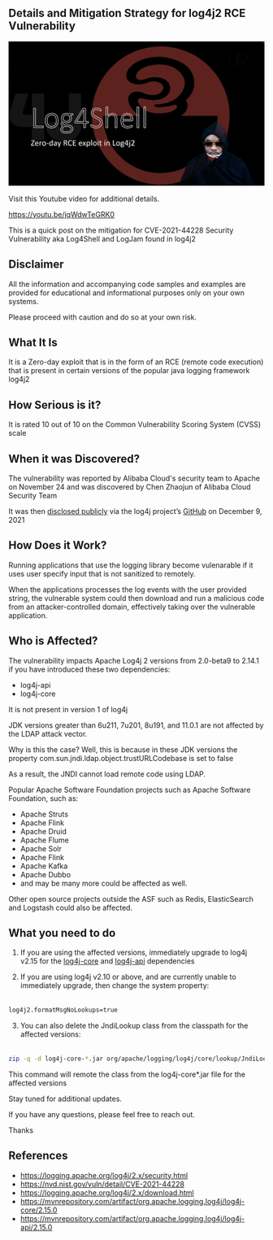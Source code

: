 ## Details and Mitigation Strategy for log4j2 RCE Vulnerability

[![Log4Shell Log4j Exploit](log4shell-log4j-exploit.png)](https://youtu.be/jqWdwTeGRK0)

Visit this Youtube video for additional details.

https://youtu.be/jqWdwTeGRK0

This is a quick post on the mitigation for CVE-2021-44228 Security Vulnerability aka Log4Shell and LogJam found in log4j2

## Disclaimer
All the information and accompanying code samples and examples are provided for educational and informational purposes only on your own systems.

Please proceed with caution and do so at your own risk.

## What It Is

It is a Zero-day exploit that is in the form of an RCE (remote code execution) that is present in certain versions of the popular java logging framework log4j2

## How Serious is it?

It is rated 10 out of 10 on the Common Vulnerability Scoring System (CVSS) scale

## When it was Discovered?

The vulnerability was reported by Alibaba Cloud's security team to Apache on November 24 and was discovered by Chen Zhaojun of Alibaba Cloud Security Team

It was then [disclosed publicly](https://twitter.com/P0rZ9/status/1468949890571337731) via the log4j project’s [GitHub](https://github.com/apache/logging-log4j2/pull/608) on December 9, 2021

## How Does it Work?

Running applications that use the logging library become vulenarable if it uses user specify input that is not sanitized to remotely.

When the applications processes the log events with the user provided string, the vulnerable system could then download and run a malicious code from an attacker-controlled domain, effectively taking over the vulnerable application.

## Who is Affected?

The vulnerability impacts Apache Log4j 2 versions from 2.0-beta9 to 2.14.1 if you have introduced these two dependencies:

- log4j-api
- log4j-core

It is not present in version 1 of log4j

JDK versions greater than 6u211, 7u201, 8u191, and 11.0.1 are not affected by the LDAP attack vector. 

Why is this the case? Well, this is because in these JDK versions the property com.sun.jndi.ldap.object.trustURLCodebase is set to false

As a result, the JNDI cannot load remote code using LDAP.

Popular Apache Software Foundation projects such as Apache Software Foundation, such as:
- Apache Struts
- Apache Flink
- Apache Druid
- Apache Flume
- Apache Solr
- Apache Flink
- Apache Kafka
- Apache Dubbo
- and may be many more could be affected as well.

Other open source projects outside the ASF such as Redis, ElasticSearch and Logstash could also be affected.

## What you need to do

1. If you are using the affected versions, immediately upgrade to log4j v2.15 for the [log4j-core](https://mvnrepository.com/artifact/org.apache.logging.log4j/log4j-core/2.15.0) and [log4j-api](https://mvnrepository.com/artifact/org.apache.logging.log4j/log4j-api/2.15.0) dependencies

2. If you are using log4j v2.10 or above, and are currently unable to immediately upgrade, then change the system property:

```bash

log4j2.formatMsgNoLookups=true

```

3. You can also delete the JndiLookup class from the classpath for the affected versions:

```bash

zip -q -d log4j-core-*.jar org/apache/logging/log4j/core/lookup/JndiLookup.class

```

This command will remote the class from the log4j-core*.jar file for the affected versions

Stay tuned for additional updates.

If you have any questions, please feel free to reach out.

Thanks

## References
- https://logging.apache.org/log4j/2.x/security.html
- https://nvd.nist.gov/vuln/detail/CVE-2021-44228
- https://logging.apache.org/log4j/2.x/download.html
- https://mvnrepository.com/artifact/org.apache.logging.log4j/log4j-core/2.15.0
- https://mvnrepository.com/artifact/org.apache.logging.log4j/log4j-api/2.15.0


